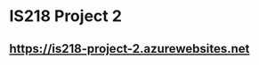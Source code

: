 # IS218 Project 2
## <a href="https://is218-project-2.azurewebsites.net">https://is218-project-2.azurewebsites.net</a>
